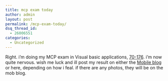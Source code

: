 ```yaml
---
title: mcp exam today
author: admin
layout: post
permalink: /mcp-exam-today/
dsq_thread_id:
  - 26006551
categories:
  - Uncategorized
---
```

Right. i&#8217;m doing my MCP exam in Visual basic applications, [70-176][1]. i&#8217;m now quite nervous. wish me luck and ill post my result on either the [Mobile blog][2] or here, depending on how i feal. if there are any photos, they will be on the mob blog.

 [1]: http://www.microsoft.com/traincert/exams/70-176.asp
 [2]: http://lsmartman.textamerica.com/
